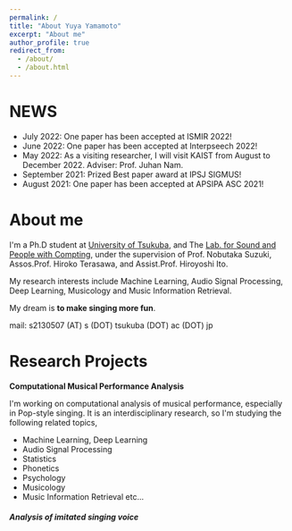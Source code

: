 ```yaml
---
permalink: /
title: "About Yuya Yamamoto"
excerpt: "About me"
author_profile: true
redirect_from: 
  - /about/
  - /about.html
---
```


<!--This is the front page of a website that is powered by the [academicpages template](https://github.com/academicpages/academicpages.github.io) and hosted on GitHub pages. [GitHub pages](https://pages.github.com) is a free service in which websites are built and hosted from code and data stored in a GitHub repository, automatically updating when a new commit is made to the respository. This template was forked from the [Minimal Mistakes Jekyll Theme](https://mmistakes.github.io/minimal-mistakes/) created by Michael Rose, and then extended to support the kinds of content that academics have: publications, talks, teaching, a portfolio, blog posts, and a dynamically-generated CV. You can fork [this repository](https://github.com/academicpages/academicpages.github.io) right now, modify the configuration and markdown files, add your own PDFs and other content, and have your own site for free, with no ads! An older version of this template powers my own personal website at [stuartgeiger.com](http://stuartgeiger.com), which uses [this Github repository](https://github.com/staeiou/staeiou.github.io).
-->

NEWS
======
- July 2022: One paper has been accepted at ISMIR 2022!
- June 2022: One paper has been accepted at Interpseech 2022!
- May 2022: As a visiting researcher, I will visit KAIST from August to December 2022. Adviser: Prof. Juhan Nam. 
- September 2021: Prized Best paper award at IPSJ SIGMUS!
- August 2021: One paper has been accepted at APSIPA ASC 2021!


About me
======

I'm a Ph.D student at [University of Tsukuba](), and The [Lab. for Sound and People with Compting](https://lspc.slis.tsukuba.ac.jp/), under the supervision of Prof. Nobutaka Suzuki,  Assos.Prof. Hiroko Terasawa, and  Assist.Prof. Hiroyoshi Ito.

My research interests include Machine Learning, Audio Signal Processing, Deep Learning, Musicology and Music Information Retrieval.

My dream is **to make singing more fun**.

mail: s2130507 (AT) s (DOT) tsukuba (DOT) ac (DOT) jp


Research Projects
======

 **Computational Musical Performance Analysis**
 
 I'm working on computational analysis of musical performance, especially in Pop-style singing.
 It is an interdisciplinary research, so I'm studying the following related topics,
 + Machine Learning, Deep Learning
 + Audio Signal Processing
 + Statistics
 + Phonetics
 + Psychology
 + Musicology
 + Music Information Retrieval
 etc...
 


 ##### Analysis of imitated singing voice